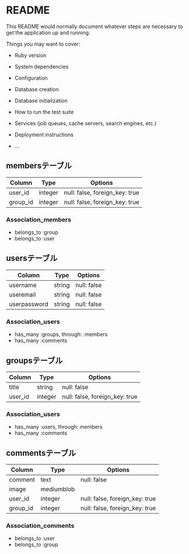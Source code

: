 # README

This README would normally document whatever steps are necessary to get the
application up and running.

Things you may want to cover:

* Ruby version

* System dependencies

* Configuration

* Database creation

* Database initialization

* How to run the test suite

* Services (job queues, cache servers, search engines, etc.)

* Deployment instructions

* ...

## membersテーブル

|Column|Type|Options|
|------|----|-------|
|user_id|integer|null: false, foreign_key: true|
|group_id|integer|null: false, foreign_key: true|

### Association_members
- belongs_to :group
- belongs_to :user


## usersテーブル

|Column|Type|Options|
|------|----|-------|
|username|string|null: false|
|useremail|string|null: false|
|userpassword|string|null: false|

### Association_users
- has_many :groups, through: :members
- has_many :comments


## groupsテーブル

|Column|Type|Options|
|------|----|-------|
|title|string|null: false|
|user_id|integer|null: false, foreign_key: true|

### Association_users
- has_many :users, through: members
- has_many :comments


## commentsテーブル
|Column|Type|Options|
|------|----|-------|
|comment|text|null: false|
|image|mediumblob|
|user_id|integer|null: false, foreign_key: true|
|group_id|integer|null: false, foreign_key: true|

### Association_comments
- belongs_to :user
- belongs_to :group
